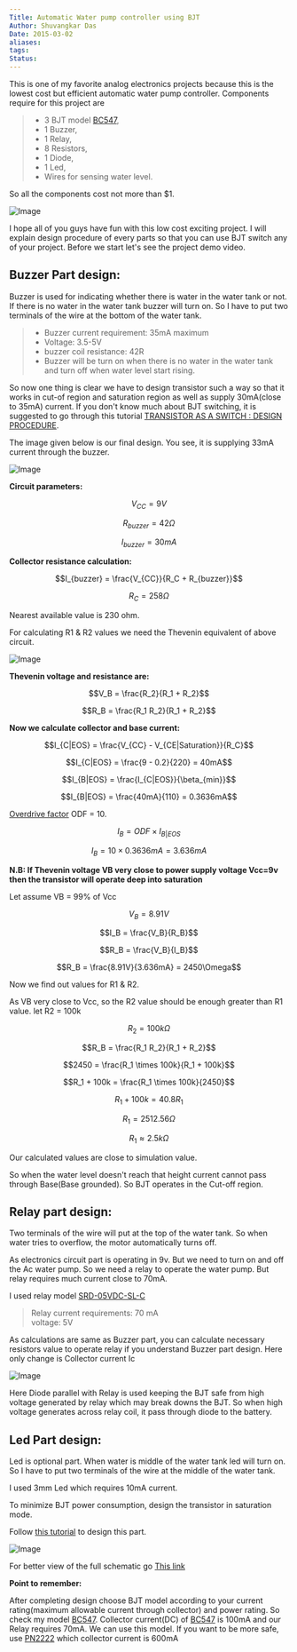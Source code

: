 ```yaml
---
Title: Automatic Water pump controller using BJT
Author: Shuvangkar Das
Date: 2015-03-02
aliases: 
tags: 
Status:
---
```


This is one of my favorite analog electronics projects because this is the lowest cost but efficient automatic water pump controller. Components require for this project are

> - 3 BJT model [BC547](https://www.fairchildsemi.com/datasheets/BC/BC547.pdf),
> - 1 Buzzer,
> - 1 Relay,
> - 8 Resistors,
> - 1 Diode,
> - 1 Led,
> - Wires for sensing water level.

So all the components cost not more than $1.

![Image](/assets/images/Automaticwaterpumpcontroller2_zps64911e57.webp)

I hope all of you guys have fun with this low cost exciting project. I will explain design procedure of every parts so that you can use BJT switch any of your project. Before we start let's see the project demo video.

## Buzzer Part design:

Buzzer is used for indicating whether there is water in the water tank or not. If there is no water in the water tank buzzer will turn on. So I have to put two terminals of the wire at the bottom of the water tank.

> - Buzzer current requirement: 35mA maximum
> - Voltage: 3.5-5V
> - buzzer coil resistance: 42R
> - Buzzer will be turn on when there is no water in the water tank and turn off when water level start rising.

So now one thing is clear we have to design transistor such a way so that it works in cut-of region and saturation region as well as supply 30mA(close to 35mA) current. If you don't know much about BJT switching, it is suggested to go through this tutorial [TRANSISTOR AS A SWITCH : DESIGN PROCEDURE](http://www.eeetechbd.com/2015/03/transistor-as-switch-design-procedure.html).

The image given below is our final design. You see, it is supplying 33mA current through the buzzer.

![Image](/assets/images/buzzerpart2_zpsbe823475.webp)

**Circuit parameters:**

$$V_{CC} = 9V$$

$$R_{buzzer} = 42\Omega$$

$$I_{buzzer} = 30mA$$

**Collector resistance calculation:**

$$I_{buzzer} = \frac{V_{CC}}{R_C + R_{buzzer}}$$

$$R_C = 258\Omega$$

Nearest available value is 230 ohm.

For calculating R1 & R2 values we need the Thevenin equivalent of above circuit.

![Image](/assets/images/theveninequivalent_zps0174882e.webp)

**Thevenin voltage and resistance are:**

$$V_B = \frac{R_2}{R_1 + R_2}$$

$$R_B = \frac{R_1 R_2}{R_1 + R_2}$$

**Now we calculate collector and base current:**

$$I_{C|EOS} = \frac{V_{CC} - V_{CE|Saturation}}{R_C}$$

$$I_{C|EOS} = \frac{9 - 0.2}{220} = 40mA$$

$$I_{B|EOS} = \frac{I_{C|EOS}}{\beta_{min}}$$

$$I_{B|EOS} = \frac{40mA}{110} = 0.3636mA$$

[Overdrive factor](http://www.eeetechbd.com/2015/03/transistor-as-switch-design-procedure.html) ODF = 10.

$$I_B = ODF \times I_{B|EOS}$$

$$I_B = 10 \times 0.3636mA = 3.636mA$$

**N.B: If Thevenin voltage VB very close to power supply voltage Vcc=9v then the transistor will operate deep into saturation**

Let assume VB = 99% of Vcc

$$V_B = 8.91V$$

$$I_B = \frac{V_B}{R_B}$$

$$R_B = \frac{V_B}{I_B}$$

$$R_B = \frac{8.91V}{3.636mA} = 2450\Omega$$

Now we find out values for R1 & R2.

As VB very close to Vcc, so the R2 value should be enough greater than R1 value. let R2 = 100k

$$R_2 = 100k\Omega$$

$$R_B = \frac{R_1 R_2}{R_1 + R_2}$$

$$2450 = \frac{R_1 \times 100k}{R_1 + 100k}$$

$$R_1 + 100k = \frac{R_1 \times 100k}{2450}$$

$$R_1 + 100k = 40.8 R_1$$

$$R_1 = 2512.56\Omega$$

$$R_1 \approx 2.5k\Omega$$

Our calculated values are close to simulation value.

So when the water level doesn't reach that height current cannot pass through Base(Base grounded). So BJT operates in the Cut-off region.

## Relay part design:

Two terminals of the wire will put at the top of the water tank. So when water tries to overflow, the motor automatically turns off.

As electronics circuit part is operating in 9v. But we need to turn on and off the Ac water pump. So we need a relay to operate the water pump. But relay requires much current close to 70mA.

I used relay model [SRD-05VDC-SL-C](https://www.google.com.bd/url?sa=t&rct=j&q=&esrc=s&source=web&cd=6&cad=rja&uact=8&ved=0CCsQFjAF&url=https%3A%2F%2Fwww.ghielectronics.com%2Fdownloads%2Fman%2F20084141716341001RelayX1.pdf&ei=7-0GVarxFdeUuATctIKwBQ&usg=AFQjCNGE8KZfje3o_iyBtrih5JHjcYrpww&sig2=AfCaQ_QOFVSXE52h9ILg1g)

> Relay current requirements: 70 mA  
> voltage: 5V

As calculations are same as Buzzer part, you can calculate necessary resistors value to operate relay if you understand Buzzer part design. Here only change is Collector current Ic

![Image](/assets/images/bjtrelayoperatedmotor1_zps41e23ee3.webp)

Here Diode parallel with Relay is used keeping the BJT safe from high voltage generated by relay which may break downs the BJT. So when high voltage generates across relay coil, it pass through diode to the battery.

## Led Part design:

Led is optional part. When water is middle of the water tank led will turn on. So I have to put two terminals of the wire at the middle of the water tank.

I used 3mm Led which requires 10mA current.

To minimize BJT power consumption, design the transistor in saturation mode.

Follow [this tutorial](https://www.blogger.com/TRANSISTOR%20AS%20A%20SWITCH%20:%20DESIGN%20PROCEDURE) to design this part.

![Image](/assets/images/led2_zpsdc6dda31.webp)

For better view of the full schematic go [This link](http://i1265.photobucket.com/albums/jj508/sshuvo93/AKASH-PC/Blogger/Automatic%20water%20pump%20controller%20using%20bjt/Automaticwaterpumpcontroller_zps98223f84.gif)

**Point to remember:**

After completing design choose BJT model according to your current rating(maximum allowable current through collector) and power rating. So check my model [BC547](https://www.fairchildsemi.com/datasheets/BC/BC547.pdf). Collector current(DC) of [BC547](https://www.fairchildsemi.com/datasheets/BC/BC547.pdf) is 100mA and our Relay requires 70mA. We can use this model. If you want to be more safe, use [PN2222](https://www.fairchildsemi.com/datasheets/PN/PN2222.pdf) which collector current is 600mA